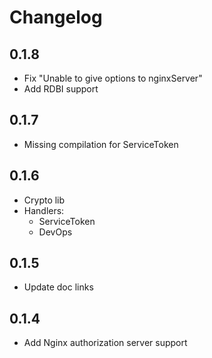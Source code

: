 # Changelog

## 0.1.8
 * Fix "Unable to give options to nginxServer"
 * Add RDBI support

## 0.1.7
 * Missing compilation for ServiceToken

## 0.1.6
 * Crypto lib
 * Handlers:
   - ServiceToken
   - DevOps

## 0.1.5
 * Update doc links

## 0.1.4

 * Add Nginx authorization server support
